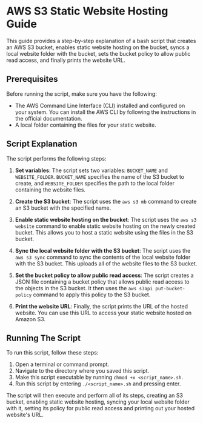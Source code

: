 # AWS S3 Static Website Hosting Guide

This guide provides a step-by-step explanation of a bash script that creates an AWS S3 bucket, enables static website hosting on the bucket, syncs a local website folder with the bucket, sets the bucket policy to allow public read access, and finally prints the website URL.

## Prerequisites

Before running the script, make sure you have the following:
- The AWS Command Line Interface (CLI) installed and configured on your system. You can install the AWS CLI by following the instructions in the official documentation.
- A local folder containing the files for your static website.

## Script Explanation

The script performs the following steps:

1. **Set variables**: The script sets two variables: `BUCKET_NAME` and `WEBSITE_FOLDER`. `BUCKET_NAME` specifies the name of the S3 bucket to create, and `WEBSITE_FOLDER` specifies the path to the local folder containing the website files.

2. **Create the S3 bucket**: The script uses the `aws s3 mb` command to create an S3 bucket with the specified name.

3. **Enable static website hosting on the bucket**: The script uses the `aws s3 website` command to enable static website hosting on the newly created bucket. This allows you to host a static website using the files in the S3 bucket.

4. **Sync the local website folder with the S3 bucket**: The script uses the `aws s3 sync` command to sync the contents of the local website folder with the S3 bucket. This uploads all of the website files to the S3 bucket.

5. **Set the bucket policy to allow public read access**: The script creates a JSON file containing a bucket policy that allows public read access to the objects in the S3 bucket. It then uses the `aws s3api put-bucket-policy` command to apply this policy to the S3 bucket.

6. **Print the website URL**: Finally, the script prints the URL of the hosted website. You can use this URL to access your static website hosted on Amazon S3.

## Running The Script

To run this script, follow these steps:

1. Open a terminal or command prompt.
2. Navigate to the directory where you saved this script.
3. Make this script executable by running `chmod +x <script_name>.sh`.
4. Run this script by entering `./<script_name>.sh` and pressing enter.

The script will then execute and perform all of its steps, creating an S3 bucket, enabling static website hosting, syncing your local website folder with it, setting its policy for public read access and printing out your hosted website's URL.
